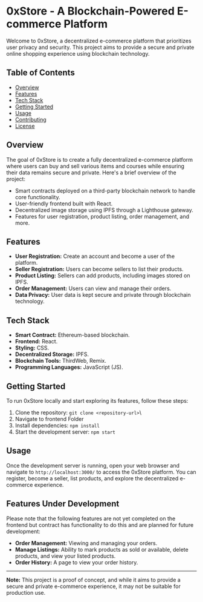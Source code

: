# 0xStore - A Blockchain-Powered E-commerce Platform

Welcome to 0xStore, a decentralized e-commerce platform that prioritizes user privacy and security. This project aims to provide a secure and private online shopping experience using blockchain technology.

## Table of Contents

- [Overview](#overview)
- [Features](#features)
- [Tech Stack](#tech-stack)
- [Getting Started](#getting-started)
- [Usage](#usage)
- [Contributing](#contributing)
- [License](#license)

## Overview

The goal of 0xStore is to create a fully decentralized e-commerce platform where users can buy and sell various items and courses while ensuring their data remains secure and private. Here's a brief overview of the project:

- Smart contracts deployed on a third-party blockchain network to handle core functionality.
- User-friendly frontend built with React.
- Decentralized image storage using IPFS through a Lighthouse gateway.
- Features for user registration, product listing, order management, and more.

## Features

- **User Registration:** Create an account and become a user of the platform.
- **Seller Registration:** Users can become sellers to list their products.
- **Product Listing:** Sellers can add products, including images stored on IPFS.
- **Order Management:** Users can view and manage their orders.
- **Data Privacy:** User data is kept secure and private through blockchain technology.

## Tech Stack

- **Smart Contract:** Ethereum-based blockchain.
- **Frontend:** React.
- **Styling:** CSS.
- **Decentralized Storage:** IPFS.
- **Blockchain Tools:** ThirdWeb, Remix.
- **Programming Languages:** JavaScript (JS).

## Getting Started

To run 0xStore locally and start exploring its features, follow these steps:

1. Clone the repository: `git clone <repository-url>`\
2. Navigate to frontend Folder
3. Install dependencies: `npm install`
4. Start the development server: `npm start`

## Usage

Once the development server is running, open your web browser and navigate to `http://localhost:3000/` to access the 0xStore platform. You can register, become a seller, list products, and explore the decentralized e-commerce experience.

## Features Under Development

Please note that the following features are not yet completed on the frontend but contract has functionality to do this and are planned for future development:

- **Order Management:** Viewing and managing your orders.
- **Manage Listings:** Ability to mark products as sold or available, delete products, and view your listed products.
- **Order History:** A page to view your order history.


---

**Note:** This project is a proof of concept, and while it aims to provide a secure and private e-commerce experience, it may not be suitable for production use.
